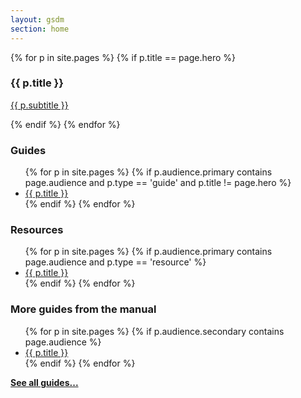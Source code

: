 ```yaml
---
layout: gsdm
section: home
---
```


<div class="home-page-promos">
  <div class="hero topic">

  {% for p in site.pages %}
    {% if p.title == page.hero %}
    <h3>{{ p.title }}</h3>
    <p><a href="{{ p.url }}">{{ p.subtitle }}</a></p>
    {% endif %}
  {% endfor %}

  </div>
  <div class="topic">
    <h3>Guides</h3>
    <ul>
    {% for p in site.pages %}
      {% if p.audience.primary contains page.audience and p.type == 'guide' and p.title != page.hero %}
      <li> 
          <a href="{{ p.url }}">{{ p.title }}</a>
      </li>
      {% endif %}
    {% endfor %}
    </ul>
  </div>
  <div class="topic">
    <h3>Resources</h3>
    <ul>
    {% for p in site.pages %}
      {% if p.audience.primary contains page.audience and p.type == 'resource' %}
      <li> 
          <a href="{{ p.url }}">{{ p.title }}</a>
      </li>
      {% endif %}
    {% endfor %}
    </ul>
  </div>
</div>


<div class="topic">
  <h3>More guides from the manual</h3>
<ul>
{% for p in site.pages %}
  {% if p.audience.secondary contains page.audience %}
  <li> 
      <a href="{{ p.url }}" title="{{ p.subtitle }}">{{ p.title }}</a>
  </li>
  {% endif %}
{% endfor %}
</ul>
</div>

<p><strong><a href="/all-guides">See all guides...</a></strong></p>
